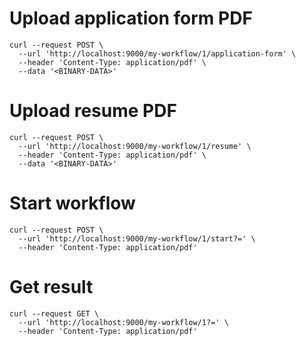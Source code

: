 # Upload application form PDF

```shell
curl --request POST \
  --url 'http://localhost:9000/my-workflow/1/application-form' \
  --header 'Content-Type: application/pdf' \
  --data '<BINARY-DATA>'
```

# Upload resume PDF

```shell
curl --request POST \
  --url 'http://localhost:9000/my-workflow/1/resume' \
  --header 'Content-Type: application/pdf' \
  --data '<BINARY-DATA>'
```

# Start workflow

```shell
curl --request POST \
  --url 'http://localhost:9000/my-workflow/1/start?=' \
  --header 'Content-Type: application/pdf'
```

# Get result

```shell
curl --request GET \
  --url 'http://localhost:9000/my-workflow/1?=' \
  --header 'Content-Type: application/pdf'
```

